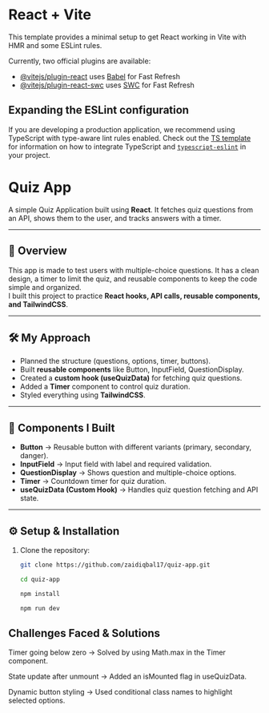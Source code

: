 # React + Vite

This template provides a minimal setup to get React working in Vite with HMR and some ESLint rules.

Currently, two official plugins are available:

- [@vitejs/plugin-react](https://github.com/vitejs/vite-plugin-react/blob/main/packages/plugin-react) uses [Babel](https://babeljs.io/) for Fast Refresh
- [@vitejs/plugin-react-swc](https://github.com/vitejs/vite-plugin-react/blob/main/packages/plugin-react-swc) uses [SWC](https://swc.rs/) for Fast Refresh

## Expanding the ESLint configuration

If you are developing a production application, we recommend using TypeScript with type-aware lint rules enabled. Check out the [TS template](https://github.com/vitejs/vite/tree/main/packages/create-vite/template-react-ts) for information on how to integrate TypeScript and [`typescript-eslint`](https://typescript-eslint.io) in your project.


# Quiz App

A simple Quiz Application built using **React**. It fetches quiz questions from an API, shows them to the user, and tracks answers with a timer.

---

## 📖 Overview
This app is made to test users with multiple-choice questions. It has a clean design, a timer to limit the quiz, and reusable components to keep the code simple and organized.  
I built this project to practice **React hooks, API calls, reusable components, and TailwindCSS**.

---

## 🛠 My Approach
- Planned the structure (questions, options, timer, buttons).
- Built **reusable components** like Button, InputField, QuestionDisplay.
- Created a **custom hook (useQuizData)** for fetching quiz questions.
- Added a **Timer** component to control quiz duration.
- Styled everything using **TailwindCSS**.

---

## 🧩 Components I Built
- **Button** → Reusable button with different variants (primary, secondary, danger).  
- **InputField** → Input field with label and required validation.  
- **QuestionDisplay** → Shows question and multiple-choice options.  
- **Timer** → Countdown timer for quiz duration.  
- **useQuizData (Custom Hook)** → Handles quiz question fetching and API state.

---

## ⚙️ Setup & Installation
1. Clone the repository:  
   ```bash
   git clone https://github.com/zaidiqbal17/quiz-app.git

   cd quiz-app

   npm install

   npm run dev
   

## Challenges Faced & Solutions
Timer going below zero → Solved by using Math.max in the Timer component.

State update after unmount → Added an isMounted flag in useQuizData.

Dynamic button styling → Used conditional class names to highlight selected options.

